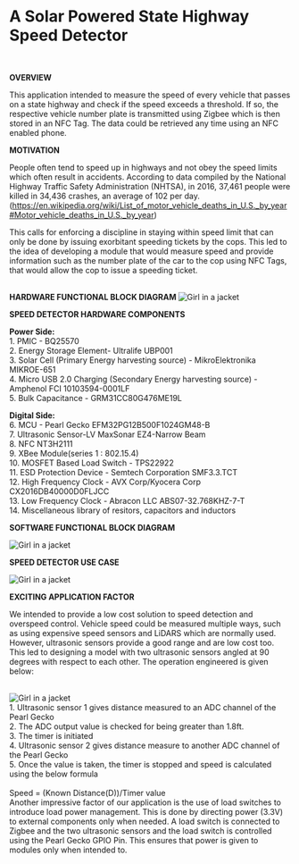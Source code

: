 # A Solar Powered State Highway Speed Detector
<br>
<p> <b> OVERVIEW </b> </p>

This application intended to measure the speed of every vehicle that passes on a state highway and check if the speed exceeds a threshold. If so, the respective vehicle  number plate is transmitted using Zigbee which is then stored in an NFC Tag. The data could be retrieved any time using an NFC enabled phone.
<br>

<p> <b> MOTIVATION </b> </p>

People often tend to speed up in highways and not obey the speed limits which often result in accidents. According to data compiled by the National Highway Traffic Safety Administration (NHTSA), in 2016, 37,461 people were killed in 34,436 crashes, an average of 102 per day.<br>
(https://en.wikipedia.org/wiki/List_of_motor_vehicle_deaths_in_U.S._by_year#Motor_vehicle_deaths_in_U.S._by_year)

This calls for enforcing a discipline in staying within speed limit that can only be done by issuing exorbitant speeding tickets by the cops. This led to the idea of developing a module that would measure speed and provide information such as the number plate of the car to the cop using NFC Tags, that would allow the cop to issue a speeding ticket.

<br>
<b> HARDWARE FUNCTIONAL BLOCK DIAGRAM  </b>
 <img src="img_girl.jpg" alt="Girl in a jacket"> 
 <br>
 <p> <b> SPEED DETECTOR HARDWARE COMPONENTS </b> </p>
 <b> Power Side: </b>
 <br>
1.	PMIC - BQ25570 <br>
2.	Energy Storage Element- Ultralife UBP001	<br>
3.	Solar Cell (Primary Energy harvesting source) - MikroElektronika MIKROE-651  <br>
4.	Micro USB 2.0 Charging (Secondary Energy harvesting source) - Amphenol FCI 10103594-0001LF  <br>
5.	Bulk Capacitance - GRM31CC80G476ME19L <br>

<b> Digital Side: </b> <br>
6.	MCU - Pearl Gecko EFM32PG12B500F1024GM48-B   <br>
7.	Ultrasonic Sensor-LV MaxSonar EZ4-Narrow Beam  <br>
8.	NFC NT3H2111 <br>
9.	XBee Module(series 1 : 802.15.4) <br>
10.	MOSFET Based Load Switch - TPS22922  <br>
11.	ESD Protection Device - Semtech Corporation SMF3.3.TCT  <br>
12.	High Frequency Clock - AVX Corp/Kyocera Corp CX2016DB40000D0FLJCC  <br>
13.	Low Frequency Clock - Abracon LLC ABS07-32.768KHZ-7-T  <br>
14. Miscellaneous library of resitors, capacitors and inductors
<br>

<p> <b> SOFTWARE FUNCTIONAL BLOCK DIAGRAM  </b> </p>
<img src="img_girl.jpg" alt="Girl in a jacket"> 

<p> <b> SPEED DETECTOR USE CASE </b> </p>
<img src="img_girl.jpg" alt="Girl in a jacket"> 

<p> <b> EXCITING APPLICATION FACTOR </b> </p>
	
We intended to provide a low cost solution to speed detection and overspeed control. Vehicle speed could be measured multiple ways, such as using expensive speed sensors and LiDARS which are normally used. However, ultrasonic sensors provide a good range and are low cost too. This led to designing a model with two ultrasonic sensors angled at 90 degrees with respect to each other. The operation engineered is given below:

<br>
<img src="img_girl.jpg" alt="Girl in a jacket"> 
<br>
1.	Ultrasonic sensor 1 gives distance measured to an ADC channel of the Pearl Gecko <br>
2.	The ADC output value is checked for being greater than 1.8ft. <br>
3.	The timer is initiated <br>
4.	Ultrasonic sensor 2 gives distance measure to another ADC channel of the Pearl Gecko <br>
5.	Once the value is taken, the timer is stopped and speed is calculated using the below formula <br>
 <br>
Speed  =  (Known Distance(D))/Timer value 
<br>
Another impressive factor of our application is the use of load switches to introduce load power management. This is done by directing power (3.3V) to external components only when needed. A load switch is connected to Zigbee and the two ultrasonic sensors and the load switch is controlled using the Pearl Gecko GPIO Pin. This ensures that power is given to modules only when intended to.



  

